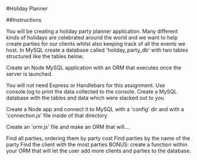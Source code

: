 #Holiday Planner

##Instructions

You will be creating a holiday party planner application. Many different kinds of holidays are celebrated around the world and we want to help create parties for our clients whilst also keeping track of all the events we host. In MySQL create a database called 'holiday_party_db' with two tables structured like the tables below.

Create an Node MySQL application with an ORM that executes once the server is launched.

You will not need Express or Handlebars for this assignment. Use console.log to print the data collected to the console.
Create a MySQL database with the tables and data which were slacked out to you

Create a Node app and connect it to MySQL with a 'config' dir and with a 'connection.js' file inside of that directory

Create an 'orm.js' file and make an ORM that will...

Find all parties, ordering them by party cost
Find parties by the name of the party
Find the client with the most parties
BONUS: create a function within your ORM that will let the user add more clients and parties to the database.